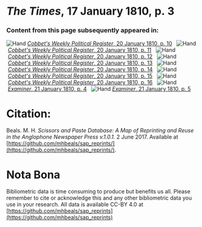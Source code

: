 # *The Times*, 17 January 1810, p. 3  
  
### Content from this page subsequently appeared in:  
![Hand](http://scissorsandpaste.net/wp-content/uploads/2017/06/smallhandpointer.png) [*Cobbet's Weekly Political Register*, 20 January 1810, p. 10](https://mhbeals.github.io/sap_html/Cobbet's-Weekly-Political-Register/Cobbet's-Weekly-Political-Register-20-January-1810-p-10)  
![Hand](http://scissorsandpaste.net/wp-content/uploads/2017/06/smallhandpointer.png) [*Cobbet's Weekly Political Register*, 20 January 1810, p. 11](https://mhbeals.github.io/sap_html/Cobbet's-Weekly-Political-Register/Cobbet's-Weekly-Political-Register-20-January-1810-p-11)  
![Hand](http://scissorsandpaste.net/wp-content/uploads/2017/06/smallhandpointer.png) [*Cobbet's Weekly Political Register*, 20 January 1810, p. 12](https://mhbeals.github.io/sap_html/Cobbet's-Weekly-Political-Register/Cobbet's-Weekly-Political-Register-20-January-1810-p-12)  
![Hand](http://scissorsandpaste.net/wp-content/uploads/2017/06/smallhandpointer.png) [*Cobbet's Weekly Political Register*, 20 January 1810, p. 13](https://mhbeals.github.io/sap_html/Cobbet's-Weekly-Political-Register/Cobbet's-Weekly-Political-Register-20-January-1810-p-13)  
![Hand](http://scissorsandpaste.net/wp-content/uploads/2017/06/smallhandpointer.png) [*Cobbet's Weekly Political Register*, 20 January 1810, p. 14](https://mhbeals.github.io/sap_html/Cobbet's-Weekly-Political-Register/Cobbet's-Weekly-Political-Register-20-January-1810-p-14)  
![Hand](http://scissorsandpaste.net/wp-content/uploads/2017/06/smallhandpointer.png) [*Cobbet's Weekly Political Register*, 20 January 1810, p. 15](https://mhbeals.github.io/sap_html/Cobbet's-Weekly-Political-Register/Cobbet's-Weekly-Political-Register-20-January-1810-p-15)  
![Hand](http://scissorsandpaste.net/wp-content/uploads/2017/06/smallhandpointer.png) [*Cobbet's Weekly Political Register*, 20 January 1810, p. 16](https://mhbeals.github.io/sap_html/Cobbet's-Weekly-Political-Register/Cobbet's-Weekly-Political-Register-20-January-1810-p-16)  
![Hand](http://scissorsandpaste.net/wp-content/uploads/2017/06/smallhandpointer.png) [*Examiner*, 21 January 1810, p. 4](https://mhbeals.github.io/sap_html/Examiner/Examiner-21-January-1810-p-4)  
![Hand](http://scissorsandpaste.net/wp-content/uploads/2017/06/smallhandpointer.png) [*Examiner*, 21 January 1810, p. 5](https://mhbeals.github.io/sap_html/Examiner/Examiner-21-January-1810-p-5)  


# Citation: 

Beals. M. H. *Scissors and Paste Database: A Map of Reprinting and Reuse in the Anglophone Newspaper Press v.1.0.1.* 2 June 2017. Available at [https://github.com/mhbeals/sap_reprints/](https://github.com/mhbeals/sap_reprints/). 

# Nota Bona

Bibliometric data is time consuming to produce but benefits us all. Please remember to cite or acknowledge this and any other bibliometric data you use in your research. All data is available CC-BY 4.0 at [https://github.com/mhbeals/sap_reprints](https://github.com/mhbeals/sap_reprints)
